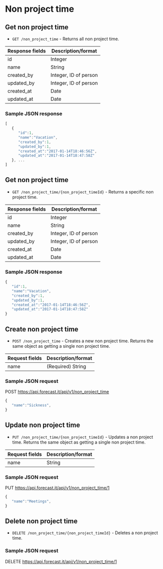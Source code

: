 # Non project time

## Get non project time

* `GET /non_project_time` - Returns all non project time.

|Response fields | Description/format|
|------------ | -------------|
|id | Integer|
|name | String|
|created_by | Integer, ID of person|
|updated_by | Integer, ID of person|
|created_at | Date|
|updated_at | Date|

### Sample JSON response
```javascript
[
   {
      "id":1,
      "name":"Vacation",
      "created_by":1,
      "updated_by":1,
      "created_at":"2017-01-14T18:46:56Z",
      "updated_at":"2017-01-14T18:47:58Z"
   }, ...
]
```

## Get non project time

* `GET /non_project_time/{non_project_timeId}` - Returns a specific non project time.

|Response fields | Description/format|
|------------ | -------------|
|id | Integer|
|name | String|
|created_by | Integer, ID of person|
|updated_by | Integer, ID of person|
|created_at | Date|
|updated_at | Date|

### Sample JSON response
```javascript
{
   "id":1,
   "name":"Vacation",
   "created_by":1,
   "updated_by":1,
   "created_at":"2017-01-14T18:46:56Z",
   "updated_at":"2017-01-14T18:47:58Z"
}
```

## Create non project time

* `POST /non_project_time` - Creates a new non project time. Returns the same object as getting a single non project time.

|Request fields | Description/format|
|------------ | -------------|
|name | (Required) String|

### Sample JSON request
POST https://api.forecast.it/api/v1/non_project_time

```javascript
{
   "name":"Sickness",
}
```

## Update non project time

* `PUT /non_project_time/{non_project_timeId}` - Updates a non project time. Returns the same object as getting a single non project time.

|Request fields | Description/format|
|------------ | -------------|
|name | String|

### Sample JSON request
PUT https://api.forecast.it/api/v1/non_project_time/1

```javascript
{
   "name":"Meetings",
}
```

## Delete non project time

* `DELETE /non_project_time/{non_project_timeId}` - Deletes a non project time.

### Sample JSON request
DELETE https://api.forecast.it/api/v1/non_project_time/1